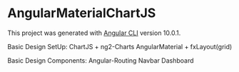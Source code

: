# AngularMaterialChartJS

This project was generated with [Angular CLI](https://github.com/angular/angular-cli) version 10.0.1.

Basic Design SetUp:
ChartJS + ng2-Charts
AngularMaterial + fxLayout(grid)

Basic Design Components:
Angular-Routing
Navbar
Dashboard
